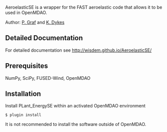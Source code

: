 AeroelasticSE is a wrapper for the FAST aeroelastic code that allows it to be used in OpenMDAO.

Author: [P. Graf](mailto:peter.graf@nrel.gov) and [K. Dykes](mailto:katherine.dykes@nrel.gov) 

## Detailed Documentation

For detailed documentation see <http://wisdem.github.io/AeroelasticSE/>

## Prerequisites

NumPy, SciPy, FUSED-Wind, OpenMDAO

## Installation

Install PLant_EnergySE within an activated OpenMDAO environment

	$ plugin install

It is not recommended to install the software outside of OpenMDAO.